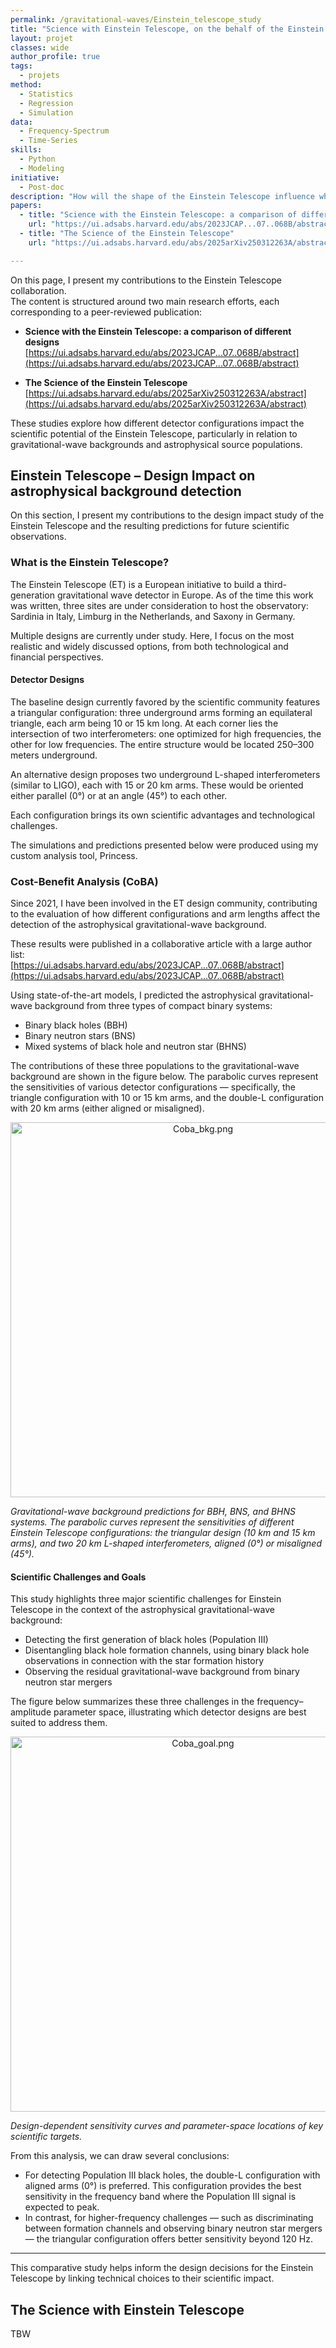 ```yaml
---
permalink: /gravitational-waves/Einstein_telescope_study
title: "Science with Einstein Telescope, on the behalf of the Einstein Telescope collaboration"
layout: projet
classes: wide
author_profile: true
tags: 
  - projets
method: 
  - Statistics
  - Regression
  - Simulation
data: 
  - Frequency-Spectrum
  - Time-Series
skills: 
  - Python
  - Modeling
initiative: 
  - Post-doc
description: "How will the shape of the Einstein Telescope influence what we can observe? This project explores the impact of detector design on gravitational-wave science, using Princess simulations."
papers:
  - title: "Science with the Einstein Telescope: a comparison of different designs "
    url: "https://ui.adsabs.harvard.edu/abs/2023JCAP...07..068B/abstract"
  - title: "The Science of the Einstein Telescope"
    url: "https://ui.adsabs.harvard.edu/abs/2025arXiv250312263A/abstract"

---
```


On this page, I present my contributions to the Einstein Telescope collaboration.  
The content is structured around two main research efforts, each corresponding to a peer-reviewed publication:

- **Science with the Einstein Telescope: a comparison of different designs**  
  [https://ui.adsabs.harvard.edu/abs/2023JCAP...07..068B/abstract](https://ui.adsabs.harvard.edu/abs/2023JCAP...07..068B/abstract)

- **The Science of the Einstein Telescope**  
  [https://ui.adsabs.harvard.edu/abs/2025arXiv250312263A/abstract](https://ui.adsabs.harvard.edu/abs/2025arXiv250312263A/abstract)

These studies explore how different detector configurations impact the scientific potential of the Einstein Telescope, particularly in relation to gravitational-wave backgrounds and astrophysical source populations.


## Einstein Telescope – Design Impact on astrophysical background detection

On this section, I present my contributions to the design impact study of the Einstein Telescope and the resulting predictions for future scientific observations.

### What is the Einstein Telescope?

The Einstein Telescope (ET) is a European initiative to build a third-generation gravitational wave detector in Europe. As of the time this work was written, three sites are under consideration to host the observatory: Sardinia in Italy, Limburg in the Netherlands, and Saxony in Germany.

Multiple designs are currently under study. Here, I focus on the most realistic and widely discussed options, from both technological and financial perspectives.

#### Detector Designs

The baseline design currently favored by the scientific community features a triangular configuration: three underground arms forming an equilateral triangle, each arm being 10 or 15 km long. At each corner lies the intersection of two interferometers: one optimized for high frequencies, the other for low frequencies. The entire structure would be located 250–300 meters underground.

An alternative design proposes two underground L-shaped interferometers (similar to LIGO), each with 15 or 20 km arms. These would be oriented either parallel (0°) or at an angle (45°) to each other.

Each configuration brings its own scientific advantages and technological challenges.

The simulations and predictions presented below were produced using my custom analysis tool, Princess.

### Cost-Benefit Analysis (CoBA)

Since 2021, I have been involved in the ET design community, contributing to the evaluation of how different configurations and arm lengths affect the detection of the astrophysical gravitational-wave background.

These results were published in a collaborative article with a large author list:  
[https://ui.adsabs.harvard.edu/abs/2023JCAP...07..068B/abstract](https://ui.adsabs.harvard.edu/abs/2023JCAP...07..068B/abstract)

Using state-of-the-art models, I predicted the astrophysical gravitational-wave background from three types of compact binary systems:

- Binary black holes (BBH)
- Binary neutron stars (BNS)
- Mixed systems of black hole and neutron star (BHNS)

The contributions of these three populations to the gravitational-wave background are shown in the figure below. The parabolic curves represent the sensitivities of various detector configurations — specifically, the triangle configuration with 10 or 15 km arms, and the double-L configuration with 20 km arms (either aligned or misaligned).

<p align="center">
  <img src="../assets/images/Coba_bkg.png" alt="Coba_bkg.png" width="600"/>
</p>

*Gravitational-wave background predictions for BBH, BNS, and BHNS systems. The parabolic curves represent the sensitivities of different Einstein Telescope configurations: the triangular design (10 km and 15 km arms), and two 20 km L-shaped interferometers, aligned (0°) or misaligned (45°).*

#### Scientific Challenges and Goals

This study highlights three major scientific challenges for Einstein Telescope in the context of the astrophysical gravitational-wave background:

- Detecting the first generation of black holes (Population III)
- Disentangling black hole formation channels, using binary black hole observations in connection with the star formation history
- Observing the residual gravitational-wave background from binary neutron star mergers

The figure below summarizes these three challenges in the frequency–amplitude parameter space, illustrating which detector designs are best suited to address them.

<p align="center">
  <img src="../assets/images/Coba_goal.png" alt="Coba_goal.png" width="600"/>
</p>

*Design-dependent sensitivity curves and parameter-space locations of key scientific targets.*

From this analysis, we can draw several conclusions:

- For detecting Population III black holes, the double-L configuration with aligned arms (0°) is preferred. This configuration provides the best sensitivity in the frequency band where the Population III signal is expected to peak.
- In contrast, for higher-frequency challenges — such as discriminating between formation channels and observing binary neutron star mergers — the triangular configuration offers better sensitivity beyond 120 Hz.

---

This comparative study helps inform the design decisions for the Einstein Telescope by linking technical choices to their scientific impact.


## The Science with Einstein Telescope

TBW